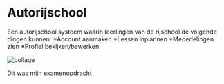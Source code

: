# Autorijschool

Een autorijschool systeem waarin leerlingen van de rijschool de volgende dingen kunnen:
 *Account aanmaken
 *Lessen inplannen
 *Mededelingen zien
 *Profiel bekijken/bewerken

![collage](https://user-images.githubusercontent.com/132756724/236626803-fa7838cc-5caf-476c-bb03-15d3d057c291.png)

Dit was mijn examenopdracht
